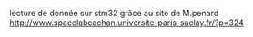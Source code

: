 lecture de donnée sur stm32 grâce au site de M.penard
http://www.spacelabcachan.universite-paris-saclay.fr/?p=324

